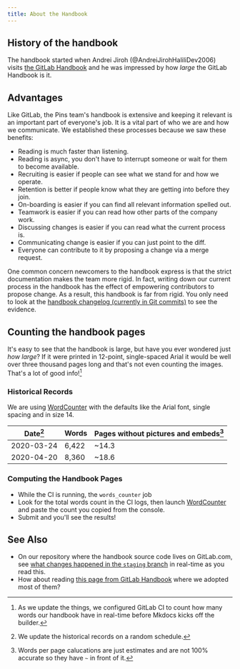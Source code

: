 ```yaml
---
title: About the Handbook
---
```


## History of the handbook
The handbook started when Andrei Jiroh (@AndreiJirohHaliliDev2006) visits [the GitLab Handbook](https://about.gitlab.com/handbook) and he was impressed
by how *large* the GitLab Handbook is it.

## Advantages
Like GitLab, the Pins team's handbook is extensive and keeping it relevant is an important part of everyone's job. It is a vital part of who we are and how we communicate. We established these processes because we saw these benefits:

* Reading is much faster than listening.
* Reading is async, you don't have to interrupt someone or wait for them to become available.
* Recruiting is easier if people can see what we stand for and how we operate.
* Retention is better if people know what they are getting into before they join.
* On-boarding is easier if you can find all relevant information spelled out.
* Teamwork is easier if you can read how other parts of the company work.
* Discussing changes is easier if you can read what the current process is.
* Communicating change is easier if you can just point to the diff.
* Everyone can contribute to it by proposing a change via a merge request.

One common concern newcomers to the handbook express is that the strict documentation makes the team more rigid.
In fact, writing down our current process in the handbook has the effect of empowering contributors to propose change.
As a result, this handbook is far from rigid. You only need to look at the [handbook changelog (currently in Git commits)](https://gitlab.com/MadeByThePinsTeam-DevLabs/official-handbook/-/commits/staging)
to see the evidence.

## Counting the handbook pages
It's easy to see that the handbook is large, but have you ever wondered just _how large_? If it were printed in 12-point, single-spaced Arial it would be well over three thousand pages long and that's
not even counting the images. That's a lot of good info![^1]

### Historical Records
We are using [WordCounter](https://wordcounter.net/words-per-page) with the defaults like the Arial font, single spacing and in size 14.

| **Date**[^2] | **Words** | **Pages without pictures and embeds**[^3] |
| ------ | ------ | ------ |
| 2020-03-24 | 6,422 | ~14.3 |
| 2020-04-20 | 8,360 | ~18.6 |

### Computing the Handbook Pages
* While the CI is running, the `words_counter` job
* Look for the total words count in the CI logs, then launch [WordCounter](https://wordcounter.net/words-per-page) and paste the count you copied from the console.
* Submit and you'll see the results!

## See Also
* On our repository where the handbook source code lives on GitLab.com, see [what changes happened in the `staging` branch](https://gitlab.com/MadeByThePinsTeam-DevLabs/official-handbook-en/commits/staging) in real-time as you read this.
* How about reading [this page from GitLab Handbook](https://about.gitlab.com/handbook/about/) where we adopted most of them?

[^1]: As we update the things, we configured GitLab CI to count how many words our handbook have in real-time before Mkdocs kicks off the builder.
[^2]: We update the historical records on a random schedule.
[^3]: Words per page calucations are just estimates and are not 100% accurate so they have `~` in front of it.
